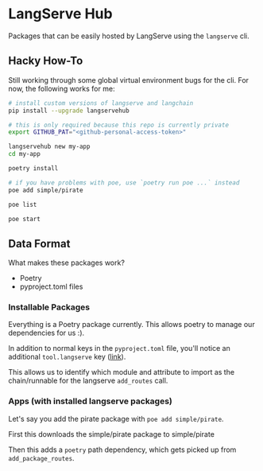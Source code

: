 # LangServe Hub

Packages that can be easily hosted by LangServe using the `langserve` cli.

## Hacky How-To

Still working through some global virtual environment bugs for the cli. For now, the following works for me:
```bash
# install custom versions of langserve and langchain
pip install --upgrade langservehub

# this is only required because this repo is currently private
export GITHUB_PAT="<github-personal-access-token>"

langservehub new my-app
cd my-app

poetry install

# if you have problems with poe, use `poetry run poe ...` instead
poe add simple/pirate

poe list

poe start
```

## Data Format

What makes these packages work?

- Poetry
- pyproject.toml files

### Installable Packages

Everything is a Poetry package currently. This allows poetry to manage our dependencies for us :).

In addition to normal keys in the `pyproject.toml` file, you'll notice an additional `tool.langserve` key ([link](https://github.com/langchain-ai/langserve-hub/blob/main/simple/pirate/pyproject.toml#L13-L15)).

This allows us to identify which module and attribute to import as the chain/runnable for the langserve `add_routes` call.

### Apps (with installed langserve packages)

Let's say you add the pirate package with `poe add simple/pirate`.

First this downloads the simple/pirate package to simple/pirate

Then this adds a `poetry` path dependency, which gets picked up from `add_package_routes`.